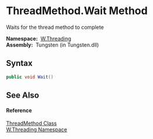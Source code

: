 ThreadMethod.Wait Method
========================
   Waits for the thread method to complete

  **Namespace:**  [W.Threading][1]  
  **Assembly:**  Tungsten (in Tungsten.dll)

Syntax
------

```csharp
public void Wait()
```


See Also
--------

#### Reference
[ThreadMethod Class][2]  
[W.Threading Namespace][1]  

[1]: ../README.md
[2]: README.md